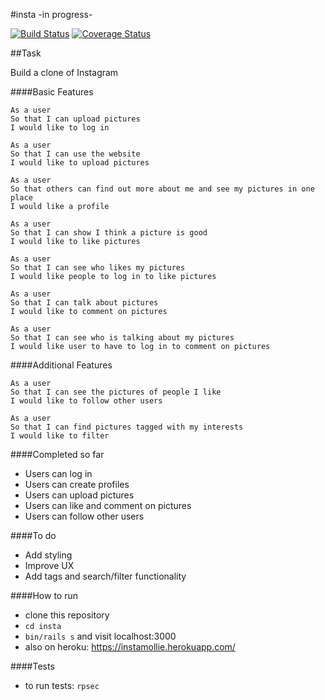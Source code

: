 #insta -in progress-

[![Build Status](https://travis-ci.org/MollieS/insta.svg?branch=master)](https://travis-ci.org/MollieS/insta) [![Coverage Status](https://coveralls.io/repos/MollieS/insta/badge.svg?branch=master&service=github)](https://coveralls.io/github/MollieS/insta?branch=master)

##Task

Build a clone of Instagram

####Basic Features

```
As a user
So that I can upload pictures
I would like to log in

As a user
So that I can use the website
I would like to upload pictures

As a user
So that others can find out more about me and see my pictures in one place
I would like a profile

As a user
So that I can show I think a picture is good
I would like to like pictures

As a user
So that I can see who likes my pictures
I would like people to log in to like pictures

As a user
So that I can talk about pictures
I would like to comment on pictures

As a user
So that I can see who is talking about my pictures
I would like user to have to log in to comment on pictures
```

####Additional Features

```
As a user
So that I can see the pictures of people I like
I would like to follow other users

As a user
So that I can find pictures tagged with my interests
I would like to filter
```

####Completed so far

- Users can log in
- Users can create profiles
- Users can upload pictures
- Users can like and comment on pictures
- Users can follow other users

####To do

- Add styling
- Improve UX
- Add tags and search/filter functionality

####How to run

- clone this repository
- `cd insta`
- `bin/rails s` and visit localhost:3000
- also on heroku: https://instamollie.herokuapp.com/

####Tests

- to run tests: `rpsec`




